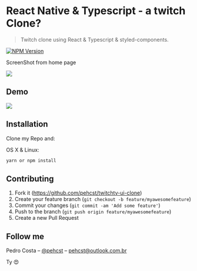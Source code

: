 # React Native & Typescript - a twitch Clone?

> Twitch clone using React & Typescript & styled-components.

[![NPM Version][npm-image]][npm-url]

ScreenShot from home page

![](screenshot.jpg)

## Demo

![](gif.gif)

## Installation

Clone my Repo and:

OS X & Linux:

```sh
yarn or npm install
```

## Contributing

1. Fork it (<https://github.com/pehcst/twitchtv-ui-clone>)
2. Create your feature branch (`git checkout -b feature/myawesomefeature`)
3. Commit your changes (`git commit -am 'Add some feature'`)
4. Push to the branch (`git push origin feature/myawesomefeature`)
5. Create a new Pull Request

## Follow me

Pedro Costa – [@pehcst](https://twitter.com/pehcst) – pehcst@outlook.com.br

Ty 😍

<!-- Markdown link & img dfn's -->

[npm-image]: https://img.shields.io/npm/v/datadog-metrics.svg?style=flat-square
[npm-url]: https://npmjs.org/package/datadog-metrics
[npm-downloads]: https://img.shields.io/npm/dm/datadog-metrics.svg?style=flat-square
[travis-image]: https://img.shields.io/travis/dbader/node-datadog-metrics/master.svg?style=flat-square
[travis-url]: https://travis-ci.org/dbader/node-datadog-metrics
[wiki]: https://github.com/yourname/yourproject/wiki
